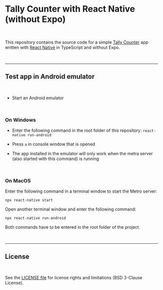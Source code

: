 # Tally Counter with React Native (without Expo) #

<br>

This repository contains the source code for a simple [Tally Counter](https://en.wikipedia.org/wiki/Tally_counter)
app written with [React Native](https://reactnative.dev/) in TypeScript and without Expo.

<br>

----

## Test app in Android emulator ##

<br>

* Start an Android emulator

<br>

### On Windows ###

* Enter the following command in the root folder of this repository: `react-native run-android`

* Press `a` in console window that is opened

* The app installed in the emulator will only work when the metra server (also started with this command) is running

<br>

### On MacOS ###

Enter the following command in a terminal window to start the Metro server:
```
npx react-native start
````

Open another terminal window and enter the following command:
```
npx react-native run-android
```

Both commands have to be entered in the root folder of the project.

<br>

----

## License ##

<br>

See the [LICENSE file](LICENSE.md) for license rights and limitations (BSD 3-Clause License).

<br>

